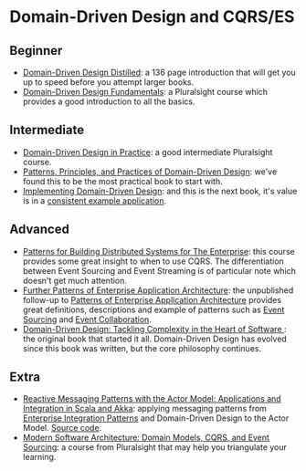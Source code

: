 # Domain-Driven Design and CQRS/ES

## Beginner

* [Domain-Driven Design Distilled](https://www.pearsonhighered.com/program/Vernon-Domain-Driven-Design-Distilled/PGM332632.html): a 136 page introduction that will get you up to speed before you attempt larger books.
* [Domain-Driven Design Fundamentals](http://app.pluralsight.com/courses/domain-driven-design-fundamentals): a Pluralsight course which provides a good introduction to all the basics.

## Intermediate

* [Domain-Driven Design in Practice](http://app.pluralsight.com/courses/domain-driven-design-in-practice): a good intermediate Pluralsight course.
* [Patterns, Principles, and Practices of Domain-Driven Design](https://www.amazon.com/Patterns-Principles-Practices-Domain-Driven-Design/dp/1118714709/): we've found this to be the most practical book to start with.
* [Implementing Domain-Driven Design](https://www.amazon.com/Implementing-Domain-Driven-Design-Vaughn-Vernon/dp/0321834577/): and this is the next book, it's value is in a [consistent example application](https://github.com/VaughnVernon/IDDD_Samples).

## Advanced

* [Patterns for Building Distributed Systems for The Enterprise](http://app.pluralsight.com/courses/cqrs-theory-practice): this course provides some great insight to when to use CQRS. The differentiation between Event Sourcing and Event Streaming is of particular note which doesn't get much attention.
* [Further Patterns of Enterprise Application Architecture](https://martinfowler.com/eaaDev/): the unpublished follow-up to [Patterns of Enterprise Application Architecture](https://www.martinfowler.com/books/eaa.html) provides great definitions, descriptions and example of patterns such as [Event Sourcing](https://martinfowler.com/eaaDev/EventSourcing.html) and [Event Collaboration](https://martinfowler.com/eaaDev/EventCollaboration.html).
* [Domain-Driven Design: Tackling Complexity in the Heart of Software ](https://www.amazon.com/Domain-Driven-Design-Tackling-Complexity-Software/dp/0321125215/): the original book that started it all. Domain-Driven Design has evolved since this book was written, but the core philosophy continues.

## Extra

* [Reactive Messaging Patterns with the Actor Model: Applications and Integration in Scala and Akka](https://www.amazon.com/Reactive-Messaging-Patterns-Actor-Model/dp/0133846830/): applying messaging patterns from [Enterprise Integration Patterns](http://www.enterpriseintegrationpatterns.com/index.html) and Domain-Driven Design to the Actor Model. [Source code](https://github.com/VaughnVernon/ReactiveMessagingPatterns_ActorModel).
* [Modern Software Architecture: Domain Models, CQRS, and Event Sourcing](http://app.pluralsight.com/courses/modern-software-architecture-domain-models-cqrs-event-sourcing): a course from Pluralsight that may help you triangulate your learning.
